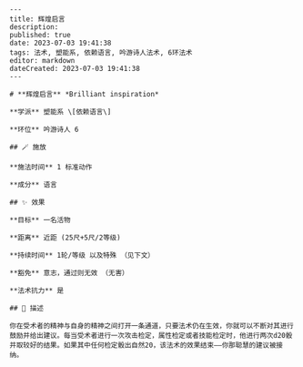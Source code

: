 
    ---
    title: 辉煌启言
    description: 
    published: true
    date: 2023-07-03 19:41:38
    tags: 法术, 塑能系, 依赖语言, 吟游诗人法术, 6环法术
    editor: markdown
    dateCreated: 2023-07-03 19:41:38
    ---

    # **辉煌启言** *Brilliant inspiration*

    **学派** 塑能系 \[依赖语言\] 

    **环位** 吟游诗人 6

    ## 🪄 施放

    **施法时间** 1 标准动作

    **成分** 语言

    ## ✨ 效果 

    **目标** 一名活物 

    **距离** 近距 (25尺+5尺/2等级)  

    **持续时间** 1轮/等级 以及特殊 （见下文） 

    **豁免** 意志，通过则无效 （无害）

    **法术抗力** 是

    ## 📖 描述

    你在受术者的精神与自身的精神之间打开一条通道，只要法术仍在生效，你就可以不断对其进行鼓励并给出建议。每当受术者进行一次攻击检定，属性检定或者技能检定时，他进行两次d20骰并取较好的结果。如果其中任何检定骰出自然20，该法术的效果结束——你那聪慧的建议被接纳。
    